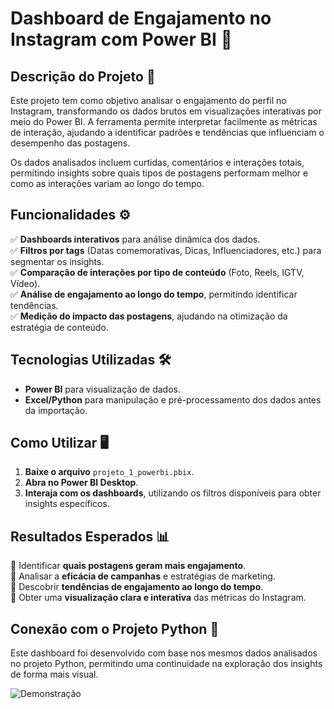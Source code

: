 # Dashboard de Engajamento no Instagram com Power BI 📸

## Descrição do Projeto 📄
Este projeto tem como objetivo analisar o engajamento do perfil no Instagram, transformando os dados brutos em visualizações interativas por meio do Power BI. A ferramenta permite interpretar facilmente as métricas de interação, ajudando a identificar padrões e tendências que influenciam o desempenho das postagens.

Os dados analisados incluem curtidas, comentários e interações totais, permitindo insights sobre quais tipos de postagens performam melhor e como as interações variam ao longo do tempo.

## Funcionalidades ⚙
✅ **Dashboards interativos** para análise dinâmica dos dados.  
✅ **Filtros por tags** (Datas comemorativas, Dicas, Influenciadores, etc.) para segmentar os insights.  
✅ **Comparação de interações por tipo de conteúdo** (Foto, Reels, IGTV, Vídeo).  
✅ **Análise de engajamento ao longo do tempo**, permitindo identificar tendências.  
✅ **Medição do impacto das postagens**, ajudando na otimização da estratégia de conteúdo.  

## Tecnologias Utilizadas 🛠️  
- **Power BI** para visualização de dados.  
- **Excel/Python** para manipulação e pré-processamento dos dados antes da importação.  

## Como Utilizar 🖥️  
1. **Baixe o arquivo** `projeto_1_powerbi.pbix`.  
2. **Abra no Power BI Desktop**.  
3. **Interaja com os dashboards**, utilizando os filtros disponíveis para obter insights específicos.  

## Resultados Esperados 📊  
📌 Identificar **quais postagens geram mais engajamento**.  
📌 Analisar a **eficácia de campanhas** e estratégias de marketing.  
📌 Descobrir **tendências de engajamento ao longo do tempo**.  
📌 Obter uma **visualização clara e interativa** das métricas do Instagram.  

## Conexão com o Projeto Python 🔗
Este dashboard foi desenvolvido com base nos mesmos dados analisados no projeto Python, permitindo uma continuidade na exploração dos insights de forma mais visual.

![Demonstração](https://i.imgur.com/CIIpXBw.gif)
